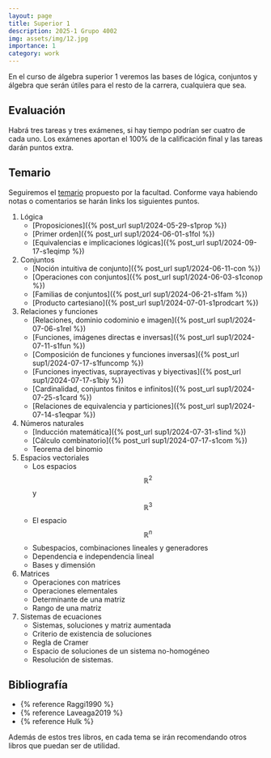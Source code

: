 ```yaml
---
layout: page
title: Superior 1
description: 2025-1 Grupo 4002
img: assets/img/12.jpg
importance: 1
category: work
---
```


En el curso de álgebra superior 1 veremos las bases de lógica, conjuntos y
álgebra que serán útiles para el resto de la carrera, cualquiera que sea.

## Evaluación
Habrá tres tareas y tres exámenes, si hay tiempo podrían ser cuatro de cada uno.
Los exámenes aportan el 100% de la calificación final y las tareas darán puntos extra.

## Temario
Seguiremos el 
[temario](https://www.fciencias.unam.mx/sites/default/files/temario/7.pdf)
propuesto por la facultad. Conforme vaya habiendo notas o comentarios se harán
links los siguientes puntos.

1. Lógica
    * [Proposiciones]({% post_url sup1/2024-05-29-s1prop %})
    * [Primer orden]({% post_url sup1/2024-06-01-s1fol %})
    * [Equivalencias e implicaciones lógicas]({% post_url sup1/2024-09-17-s1eqimp %})
2. Conjuntos
    * [Noción intuitiva de conjunto]({% post_url sup1/2024-06-11-con %})
    * [Operaciones con conjuntos]({% post_url sup1/2024-06-03-s1conop %})
    * [Familias de conjuntos]({% post_url sup1/2024-06-21-s1fam %})
    * [Producto cartesiano]({% post_url sup1/2024-07-01-s1prodcart %})
3. Relaciones y funciones
    * [Relaciones, dominio codominio e imagen]({% post_url sup1/2024-07-06-s1rel %})
    * [Funciones, imágenes directas e inversas]({% post_url sup1/2024-07-11-s1fun %})
    * [Composición de funciones y funciones inversas]({% post_url sup1/2024-07-17-s1funcomp %})
    * [Funciones inyectivas, suprayectivas y biyectivas]({% post_url sup1/2024-07-17-s1biy %})
    * [Cardinalidad, conjuntos finitos e infinitos]({% post_url sup1/2024-07-25-s1card %})
    * [Relaciones de equivalencia y particiones]({% post_url sup1/2024-07-14-s1eqpar %})
4. Números naturales
    * [Inducción matemática]({% post_url sup1/2024-07-31-s1ind %})
    * [Cálculo combinatorio]({% post_url sup1/2024-07-17-s1com %})
    * Teorema del binomio
5. Espacios vectoriales
    * Los espacios $$\mathbb{R}^2$$ y $$\mathbb{R}^3$$
    * El espacio $$\mathbb{R}^n$$
    * Subespacios, combinaciones lineales y generadores
    * Dependencia e independencia lineal
    * Bases y dimensión
6. Matrices
    * Operaciones con matrices
    * Operaciones elementales
    * Determinante de una matriz
    * Rango de una matriz
7. Sistemas de ecuaciones
    * Sistemas, soluciones y matriz aumentada
    * Criterio de existencia de soluciones
    * Regla de Cramer
    * Espacio de soluciones de un sistema no-homogéneo
    * Resolución de sistemas.

## Bibliografía
* {% reference Raggi1990 %}
* {% reference Laveaga2019 %}
* {% reference Hulk %}

Además de estos tres libros, en cada tema se irán recomendando otros libros que puedan ser de utilidad.
